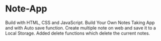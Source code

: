 # Note-App


Build with HTML, CSS and JavaScript.
 Build Your Own Notes Taking App and with Auto save function.
 Create multiple note on web and save it to a Local Storage.
 Added delete functions which delete the current notes.
